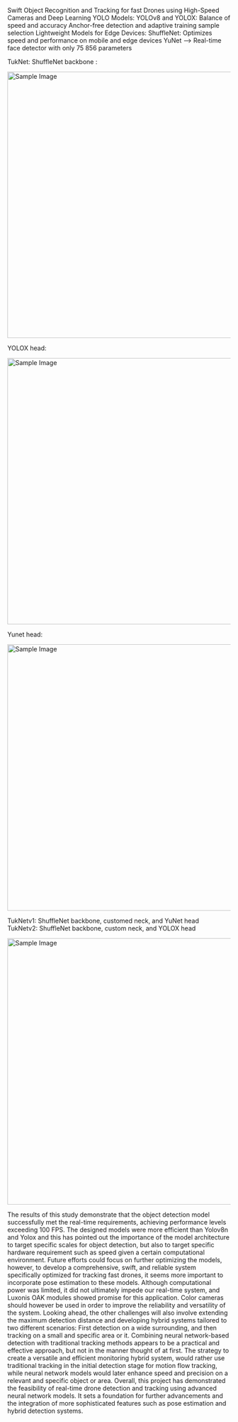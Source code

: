 Swift Object Recognition and Tracking for fast Drones using High-Speed Cameras and Deep Learning
YOLO Models:
YOLOv8 and YOLOX: Balance of speed and accuracy
Anchor-free detection and adaptive training sample selection
Lightweight Models for Edge Devices:
ShuffleNet: Optimizes speed and performance on mobile and edge devices
YuNet --> Real-time face detector with only 75 856 parameters

TukNet:
ShuffleNet backbone :

<img src="https://github.com/user-attachments/assets/857d40fd-62f5-4cf3-964d-4f68f28b216f" alt="Sample Image" width="600">

YOLOX head:

<img src="https://github.com/user-attachments/assets/a9d5a2b5-49ec-47d9-9c20-dd5b42484ccc" alt="Sample Image" width="600">

Yunet head:

<img src="https://github.com/user-attachments/assets/f2e0cb02-87b1-4b16-afbb-60cec18492ca" alt="Sample Image" width="600">


TukNetv1: ShuffleNet backbone, customed neck, and YuNet head  
TukNetv2: ShuffleNet backbone, custom neck, and YOLOX head 

<img src="https://github.com/user-attachments/assets/c57fd226-1c0b-46ca-9a69-77f376f8239c" alt="Sample Image" width="600">


The results of this study demonstrate that the object detection model successfully met the real-time 
requirements, achieving performance levels exceeding 100 FPS. The designed models were more 
efficient than Yolov8n and Yolox and this has pointed out the importance of the model architecture to 
target specific scales for object detection, but also to target specific hardware requirement such as 
speed given a certain computational environment. Future efforts could focus on further optimizing the 
models, however, to develop a comprehensive, swift, and reliable system specifically optimized for 
tracking fast drones, it seems more important to incorporate pose estimation to these models. 
Although computational power was limited, it did not ultimately impede our real-time system, and 
Luxonis OAK modules showed promise for this application. Color cameras should however be used in 
order to improve the reliability and versatility of the system. 
Looking ahead, the other challenges will also involve extending the maximum detection distance and 
developing hybrid systems tailored to two different scenarios: First detection on a wide surrounding, 
and then tracking on a small and specific area or it. Combining neural network-based detection with 
traditional tracking methods appears to be a practical and effective approach, but not in the manner 
thought of at first. The strategy to create a versatile and efficient monitoring hybrid system, would 
rather use traditional tracking in the initial detection stage for motion flow tracking, while neural 
network models would later enhance speed and precision on a relevant and specific object or area. 
Overall, this project has demonstrated the feasibility of real-time drone detection and tracking using 
advanced neural network models. It sets a foundation for further advancements and the integration 
of more sophisticated features such as pose estimation and hybrid detection systems. 


